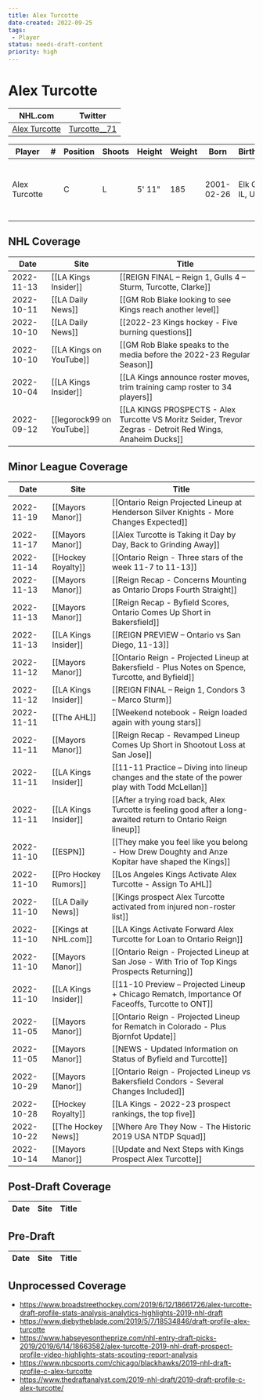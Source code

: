 ```yaml
---
title: Alex Turcotte
date-created: 2022-09-25
tags:
 - Player
status: needs-draft-content
priority: high
---
```


# Alex Turcotte

NHL.com | Twitter
-|-
[Alex Turcotte](https://www.nhl.com/player/alex-turcotte-8481532) | [Turcotte__71](https://twitter.com/Turcotte__71)

Player | \# | Position | Shoots | Height | Weight | Born | Birthplace | Draft
---|---|---|---|---|---|---|---|---
Alex Turcotte | | C | L | 5' 11" | 185 | 2001-02-26 | Elk Grove, IL, USA | 2019 LAK, 1st rd, 5th pk (5th overall) 
 

## NHL  Coverage
| Date       | Site                    | Title                                                                       |
| ---------- | ----------------------- | --------------------------------------------------------------------------- |
| 2022-11-13 | [[LA Kings Insider]]    | [[REIGN FINAL – Reign 1, Gulls 4 – Sturm, Turcotte, Clarke]]                |
| 2022-10-11 | [[LA Daily News]]       | [[GM Rob Blake looking to see Kings reach another level]]                   |
| 2022-10-10 | [[LA Daily News]]       | [[2022-23 Kings hockey - Five burning questions]]                           |
| 2022-10-10 | [[LA Kings on YouTube]] | [[GM Rob Blake speaks to the media before the 2022-23 Regular Season]]      |
| 2022-10-04 | [[LA Kings Insider]]    | [[LA Kings announce roster moves, trim training camp roster to 34 players]] |
| 2022-09-12 | [[legorock99 on YouTube]] | [[LA KINGS PROSPECTS - Alex Turcotte VS Moritz Seider, Trevor Zegras - Detroit Red Wings, Anaheim Ducks]] |


## Minor League Coverage
| Date       | Site                  | Title                                                                                                           |
| ---------- | --------------------- | --------------------------------------------------------------------------------------------------------------- |
| 2022-11-19 | [[Mayors Manor]]      | [[Ontario Reign Projected Lineup at Henderson Silver Knights - More Changes Expected]]                          |
| 2022-11-17 | [[Mayors Manor]]      | [[Alex Turcotte is Taking it Day by Day, Back to Grinding Away]]                                                |
| 2022-11-14 | [[Hockey Royalty]]    | [[Ontario Reign - Three stars of the week 11-7 to 11-13]]                                                       |
| 2022-11-13 | [[Mayors Manor]]      | [[Reign Recap - Concerns Mounting as Ontario Drops Fourth Straight]]                                            |
| 2022-11-13 | [[Mayors Manor]]      | [[Reign Recap - Byfield Scores, Ontario Comes Up Short in Bakersfield]]                                         |
| 2022-11-13 | [[LA Kings Insider]]  | [[REIGN PREVIEW – Ontario vs San Diego, 11-13]]                                                                 |
| 2022-11-12 | [[Mayors Manor]]      | [[Ontario Reign - Projected Lineup at Bakersfield - Plus Notes on Spence, Turcotte, and Byfield]]               |
| 2022-11-12 | [[LA Kings Insider]]  | [[REIGN FINAL – Reign 1, Condors 3 – Marco Sturm]]                                                              |
| 2022-11-11 | [[The AHL]]           | [[Weekend notebook - Reign loaded again with young stars]]                                                      |
| 2022-11-11 | [[Mayors Manor]]      | [[Reign Recap - Revamped Lineup Comes Up Short in Shootout Loss at San Jose]]                                   |
| 2022-11-11 | [[LA Kings Insider]]  | [[11-11 Practice – Diving into lineup changes and the state of the power play with Todd McLellan]]              |
| 2022-11-11 | [[LA Kings Insider]]  | [[After a trying road back, Alex Turcotte is feeling good after a long-awaited return to Ontario Reign lineup]] |
| 2022-11-10 | [[ESPN]]              | [[They make you feel like you belong - How Drew Doughty and Anze Kopitar have shaped the Kings]]                |
| 2022-11-10 | [[Pro Hockey Rumors]] | [[Los Angeles Kings Activate Alex Turcotte - Assign To AHL]]                                                    |
| 2022-11-10 | [[LA Daily News]]     | [[Kings prospect Alex Turcotte activated from injured non-roster list]]                                         |
| 2022-11-10 | [[Kings at NHL.com]]  | [[LA Kings Activate Forward Alex Turcotte for Loan to Ontario Reign]]                                           |
| 2022-11-10 | [[Mayors Manor]]      | [[Ontario Reign - Projected Lineup at San Jose - With Trio of Top Kings Prospects Returning]]                   |
| 2022-11-10 | [[LA Kings Insider]]  | [[11-10 Preview – Projected Lineup + Chicago Rematch, Importance Of Faceoffs, Turcotte to ONT]]                 |
| 2022-11-05 | [[Mayors Manor]]      | [[Ontario Reign - Projected Lineup for Rematch in Colorado - Plus Bjornfot Update]]                             |
| 2022-11-05 | [[Mayors Manor]]      | [[NEWS - Updated Information on Status of Byfield and Turcotte]]                                                |
| 2022-10-29 | [[Mayors Manor]]      | [[Ontario Reign - Projected Lineup vs Bakersfield Condors - Several Changes Included]]                          |
| 2022-10-28 | [[Hockey Royalty]]    | [[LA Kings - 2022-23 prospect rankings, the top five]]                                                          |
| 2022-10-22 | [[The Hockey News]]   | [[Where Are They Now - The Historic 2019 USA NTDP Squad]]                                                       |
| 2022-10-14 | [[Mayors Manor]]      | [[Update and Next Steps with Kings Prospect Alex Turcotte]]                                                     |


## Post-Draft Coverage
Date | Site |  Title
---|---|---


## Pre-Draft
Date | Site |  Title
---|---|---


## Unprocessed Coverage
- https://www.broadstreethockey.com/2019/6/12/18661726/alex-turcotte-draft-profile-stats-analysis-analytics-highlights-2019-nhl-draft
- https://www.diebytheblade.com/2019/5/7/18534846/draft-profile-alex-turcotte
- https://www.habseyesontheprize.com/nhl-entry-draft-picks-2019/2019/6/14/18663582/alex-turcotte-2019-nhl-draft-prospect-profile-video-highlights-stats-scouting-report-analysis
- https://www.nbcsports.com/chicago/blackhawks/2019-nhl-draft-profile-c-alex-turcotte
- https://www.thedraftanalyst.com/2019-nhl-draft/2019-draft-profile-c-alex-turcotte/